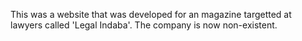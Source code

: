 This was a website that was developed for an magazine targetted at lawyers called 'Legal Indaba'. The company is now non-existent.
